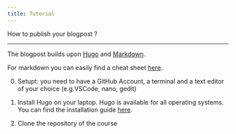 ```yaml
---
title: Tutorial
---
```


How to publish your blogpost ? 

<hr/>

The blogpost builds upon [Hugo](https://gohugo.io/) and [Markdown](https://www.markdownguide.org/).

For markdown you can easily find a cheat sheet [here](https://www.markdownguide.org/cheat-sheet/).  

0. Setupt: you need to have a GitHub Account, a terminal and a text editor of your choice (e.g.VSCode, nano, gedit)

1. Install Hugo on your laptop. Hugo is available for all operating systems. You can find the installation guide [here](https://gohugo.io/installation/).

2. Clone the repository of the course 